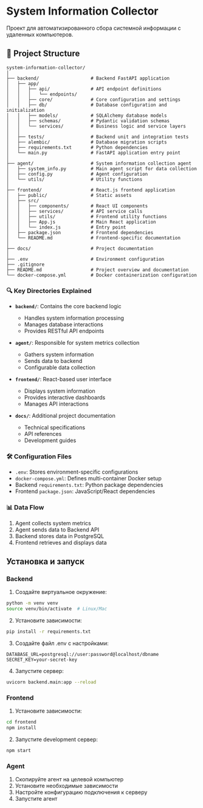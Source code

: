 # System Information Collector

Проект для автоматизированного сбора системной информации с удаленных компьютеров.

## 📂 Project Structure

```
system-information-collector/
│
├── backend/                   # Backend FastAPI application
│   ├── app/
│   │   ├── api/               # API endpoint definitions
│   │   │   └── endpoints/
│   │   ├── core/              # Core configuration and settings
│   │   ├── db/                # Database configuration and initialization
│   │   ├── models/            # SQLAlchemy database models
│   │   ├── schemas/           # Pydantic validation schemas
│   │   └── services/          # Business logic and service layers
│   │
│   ├── tests/                 # Backend unit and integration tests
│   ├── alembic/               # Database migration scripts
│   ├── requirements.txt       # Python dependencies
│   └── main.py                # FastAPI application entry point
│
├── agent/                     # System information collection agent
│   ├── system_info.py         # Main agent script for data collection
│   ├── config.py              # Agent configuration
│   └── utils/                 # Utility functions
│
├── frontend/                  # React.js frontend application
│   ├── public/                # Static assets
│   ├── src/
│   │   ├── components/        # React UI components
│   │   ├── services/          # API service calls
│   │   ├── utils/             # Frontend utility functions
│   │   ├── App.js             # Main React application
│   │   └── index.js           # Entry point
│   ├── package.json           # Frontend dependencies
│   └── README.md              # Frontend-specific documentation
│
├── docs/                      # Project documentation
│
├── .env                       # Environment configuration
├── .gitignore
├── README.md                  # Project overview and documentation
└── docker-compose.yml         # Docker containerization configuration
```

### 🔍 Key Directories Explained

- **`backend/`**: Contains the core backend logic
  - Handles system information processing
  - Manages database interactions
  - Provides RESTful API endpoints

- **`agent/`**: Responsible for system metrics collection
  - Gathers system information
  - Sends data to backend
  - Configurable data collection

- **`frontend/`**: React-based user interface
  - Displays system information
  - Provides interactive dashboards
  - Manages API interactions

- **`docs/`**: Additional project documentation
  - Technical specifications
  - API references
  - Development guides

### 🛠 Configuration Files

- `.env`: Stores environment-specific configurations
- `docker-compose.yml`: Defines multi-container Docker setup
- Backend `requirements.txt`: Python package dependencies
- Frontend `package.json`: JavaScript/React dependencies

### 📊 Data Flow

1. Agent collects system metrics
2. Agent sends data to Backend API
3. Backend stores data in PostgreSQL
4. Frontend retrieves and displays data

## Установка и запуск

### Backend

1. Создайте виртуальное окружение:
```bash
python -m venv venv
source venv/bin/activate  # Linux/Mac
```

2. Установите зависимости:
```bash
pip install -r requirements.txt
```

3. Создайте файл .env с настройками:
```
DATABASE_URL=postgresql://user:password@localhost/dbname
SECRET_KEY=your-secret-key
```

4. Запустите сервер:
```bash
uvicorn backend.main:app --reload
```

### Frontend

1. Установите зависимости:
```bash
cd frontend
npm install
```

2. Запустите development сервер:
```bash
npm start
```

### Agent

1. Скопируйте агент на целевой компьютер
2. Установите необходимые зависимости
3. Настройте конфигурацию подключения к серверу
4. Запустите агент
